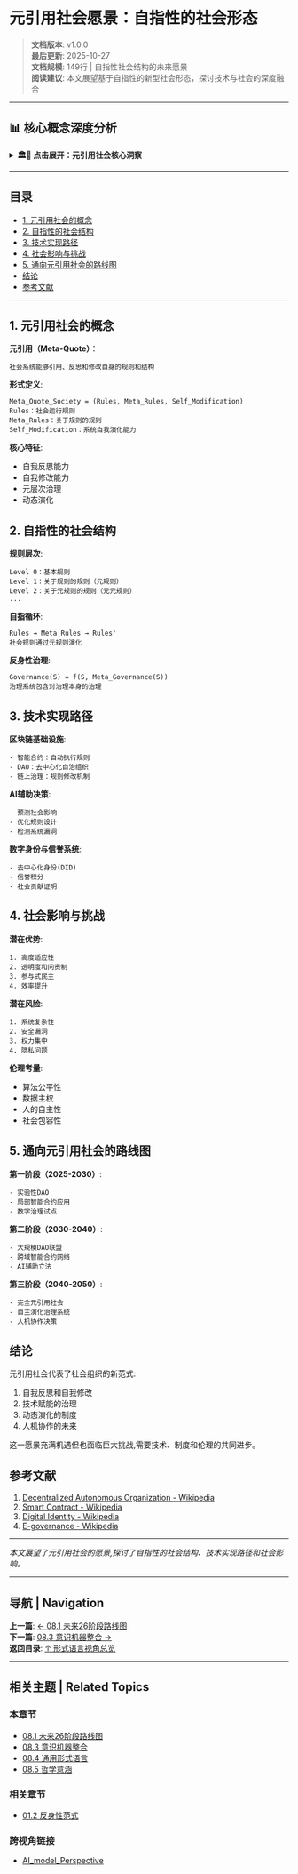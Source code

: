 # 元引用社会愿景：自指性的社会形态

> **文档版本**: v1.0.0  
> **最后更新**: 2025-10-27  
> **文档规模**: 149行 | 自指性社会结构的未来愿景  
> **阅读建议**: 本文展望基于自指性的新型社会形态，探讨技术与社会的深度融合

---

## 📊 核心概念深度分析

<details>
<summary><b>🏛️🔄 点击展开：元引用社会核心洞察</b></summary>

**终极洞察**: 元引用社会：系统能引用、反思、修改自身规则的社会形态。核心特征：①自指性治理：社会规则可被系统自身修改（宪法自修正）②透明性：所有规则和决策过程可追溯、可审计③形式化：法律、政策用形式语言精确表达④DAO治理：去中心化自治组织，智能合约执行规则。技术基础：①区块链：不可篡改的规则记录②智能合约：自动执行的社会契约③AI治理：算法辅助决策④形式验证：规则一致性检查。社会结构：①元宪法（Meta-Constitution）：定义修改规则的规则②公民参与：提案→投票→自动执行③争议解决：形式化仲裁、多数共识④演化机制：持续优化社会规则。挑战：①权力集中风险②算法偏见③技术鸿沟④价值冲突。愿景：从代议民主→参与式民主→算法民主→元引用民主。关键：社会系统的自指性=自我完善能力。

</details>

---

## 目录

- [1. 元引用社会的概念](#1-元引用社会的概念)
- [2. 自指性的社会结构](#2-自指性的社会结构)
- [3. 技术实现路径](#3-技术实现路径)
- [4. 社会影响与挑战](#4-社会影响与挑战)
- [5. 通向元引用社会的路线图](#5-通向元引用社会的路线图)
- [结论](#结论)
- [参考文献](#参考文献)

---

## 1. 元引用社会的概念

**元引用（Meta-Quote）**：
```
社会系统能够引用、反思和修改自身的规则和结构
```

**形式定义**:
```
Meta_Quote_Society = (Rules, Meta_Rules, Self_Modification)
Rules：社会运行规则
Meta_Rules：关于规则的规则
Self_Modification：系统自我演化能力
```

**核心特征**:
- 自我反思能力
- 自我修改能力  
- 元层次治理
- 动态演化

## 2. 自指性的社会结构

**规则层次**:
```
Level 0：基本规则
Level 1：关于规则的规则（元规则）
Level 2：关于元规则的规则（元元规则）
...
```

**自指循环**:
```
Rules → Meta_Rules → Rules'
社会规则通过元规则演化
```

**反身性治理**:
```
Governance(S) = f(S, Meta_Governance(S))
治理系统包含对治理本身的治理
```

## 3. 技术实现路径

**区块链基础设施**:
```
- 智能合约：自动执行规则
- DAO：去中心化自治组织
- 链上治理：规则修改机制
```

**AI辅助决策**:
```
- 预测社会影响
- 优化规则设计
- 检测系统漏洞
```

**数字身份与信誉系统**:
```
- 去中心化身份(DID)
- 信誉积分
- 社会贡献证明
```

## 4. 社会影响与挑战

**潜在优势**:
```
1. 高度适应性
2. 透明度和问责制
3. 参与式民主
4. 效率提升
```

**潜在风险**:
```
1. 系统复杂性
2. 安全漏洞
3. 权力集中
4. 隐私问题
```

**伦理考量**:
- 算法公平性
- 数据主权
- 人的自主性
- 社会包容性

## 5. 通向元引用社会的路线图

**第一阶段（2025-2030）**:
```
- 实验性DAO
- 局部智能合约应用
- 数字治理试点
```

**第二阶段（2030-2040）**:
```
- 大规模DAO联盟
- 跨域智能合约网络
- AI辅助立法
```

**第三阶段（2040-2050）**:
```
- 完全元引用社会
- 自主演化治理系统
- 人机协作决策
```

## 结论

元引用社会代表了社会组织的新范式:
1. 自我反思和自我修改
2. 技术赋能的治理
3. 动态演化的制度
4. 人机协作的未来

这一愿景充满机遇但也面临巨大挑战,需要技术、制度和伦理的共同进步。

## 参考文献

1. [Decentralized Autonomous Organization - Wikipedia](https://en.wikipedia.org/wiki/Decentralized_autonomous_organization)
2. [Smart Contract - Wikipedia](https://en.wikipedia.org/wiki/Smart_contract)
3. [Digital Identity - Wikipedia](https://en.wikipedia.org/wiki/Digital_identity)
4. [E-governance - Wikipedia](https://en.wikipedia.org/wiki/E-governance)

---

*本文展望了元引用社会的愿景,探讨了自指性的社会结构、技术实现路径和社会影响。*

---

## 导航 | Navigation

**上一篇**: [← 08.1 未来26阶段路线图](./08.1_Next_26_Stages_Roadmap.md)  
**下一篇**: [08.3 意识机器整合 →](./08.3_Consciousness_Machine_Integration.md)  
**返回目录**: [↑ 形式语言视角总览](../README.md)

---

## 相关主题 | Related Topics

### 本章节
- [08.1 未来26阶段路线图](./08.1_Next_26_Stages_Roadmap.md)
- [08.3 意识机器整合](./08.3_Consciousness_Machine_Integration.md)
- [08.4 通用形式语言](./08.4_Universal_Formal_Language.md)
- [08.5 哲学意涵](./08.5_Philosophical_Implications.md)

### 相关章节
- [01.2 反身性范式](../01_Philosophical_Foundations/01.2_Reflexivity_Paradigm.md)

### 跨视角链接
- [AI_model_Perspective](../../AI_model_Perspective/README.md)

